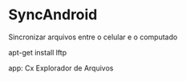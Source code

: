 # SyncAndroid
Sincronizar arquivos entre o celular e o computado



apt-get install lftp



app: Cx Explorador de Arquivos
